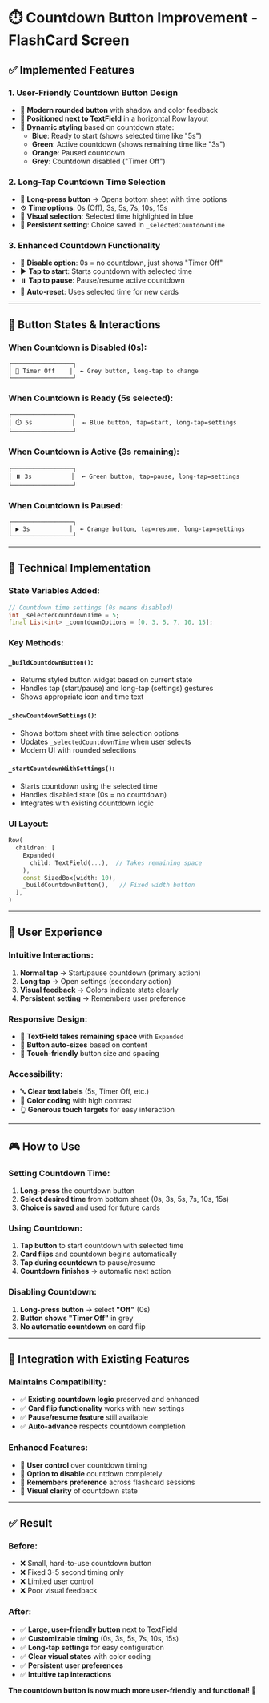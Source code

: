 # ⏱️ Countdown Button Improvement - FlashCard Screen

## ✅ **Implemented Features**

### **1. User-Friendly Countdown Button Design**
- 🎨 **Modern rounded button** with shadow and color feedback
- 📍 **Positioned next to TextField** in a horizontal Row layout
- 🔄 **Dynamic styling** based on countdown state:
  - **Blue**: Ready to start (shows selected time like "5s")
  - **Green**: Active countdown (shows remaining time like "3s")
  - **Orange**: Paused countdown 
  - **Grey**: Countdown disabled ("Timer Off")

### **2. Long-Tap Countdown Time Selection**
- 📱 **Long-press button** → Opens bottom sheet with time options
- ⚙️ **Time options**: 0s (Off), 3s, 5s, 7s, 10s, 15s
- 🎯 **Visual selection**: Selected time highlighted in blue
- 💾 **Persistent setting**: Choice saved in `_selectedCountdownTime`

### **3. Enhanced Countdown Functionality**
- 🚫 **Disable option**: 0s = no countdown, just shows "Timer Off"
- ▶️ **Tap to start**: Starts countdown with selected time
- ⏸️ **Tap to pause**: Pause/resume active countdown
- 🔄 **Auto-reset**: Uses selected time for new cards

---

## 🎯 **Button States & Interactions**

### **When Countdown is Disabled (0s)**:
```
┌─────────────────┐
│ 🚫 Timer Off    │  ← Grey button, long-tap to change
└─────────────────┘
```

### **When Countdown is Ready (5s selected)**:
```
┌─────────────────┐
│ ⏱️ 5s           │  ← Blue button, tap=start, long-tap=settings
└─────────────────┘
```

### **When Countdown is Active (3s remaining)**:
```
┌─────────────────┐
│ ⏸️ 3s           │  ← Green button, tap=pause, long-tap=settings
└─────────────────┘
```

### **When Countdown is Paused**:
```
┌─────────────────┐
│ ▶️ 3s           │  ← Orange button, tap=resume, long-tap=settings
└─────────────────┘
```

---

## 🔧 **Technical Implementation**

### **State Variables Added**:
```dart
// Countdown time settings (0s means disabled)
int _selectedCountdownTime = 5;
final List<int> _countdownOptions = [0, 3, 5, 7, 10, 15];
```

### **Key Methods**:

#### **`_buildCountdownButton()`**:
- Returns styled button widget based on current state
- Handles tap (start/pause) and long-tap (settings) gestures
- Shows appropriate icon and time text

#### **`_showCountdownSettings()`**:
- Shows bottom sheet with time selection options
- Updates `_selectedCountdownTime` when user selects
- Modern UI with rounded selections

#### **`_startCountdownWithSettings()`**:
- Starts countdown using the selected time
- Handles disabled state (0s = no countdown)
- Integrates with existing countdown logic

### **UI Layout**:
```dart
Row(
  children: [
    Expanded(
      child: TextField(...),  // Takes remaining space
    ),
    const SizedBox(width: 10),
    _buildCountdownButton(),   // Fixed width button
  ],
)
```

---

## 📱 **User Experience**

### **Intuitive Interactions**:
1. **Normal tap** → Start/pause countdown (primary action)
2. **Long tap** → Open settings (secondary action)
3. **Visual feedback** → Colors indicate state clearly
4. **Persistent setting** → Remembers user preference

### **Responsive Design**:
- 📏 **TextField takes remaining space** with `Expanded`
- 🎨 **Button auto-sizes** based on content
- 📱 **Touch-friendly** button size and spacing

### **Accessibility**:
- 🔤 **Clear text labels** (5s, Timer Off, etc.)
- 🎨 **Color coding** with high contrast
- 👆 **Generous touch targets** for easy interaction

---

## 🎮 **How to Use**

### **Setting Countdown Time**:
1. **Long-press** the countdown button
2. **Select desired time** from bottom sheet (0s, 3s, 5s, 7s, 10s, 15s)
3. **Choice is saved** and used for future cards

### **Using Countdown**:
1. **Tap button** to start countdown with selected time
2. **Card flips** and countdown begins automatically
3. **Tap during countdown** to pause/resume
4. **Countdown finishes** → automatic next action

### **Disabling Countdown**:
1. **Long-press button** → select **"Off"** (0s)
2. **Button shows "Timer Off"** in grey
3. **No automatic countdown** on card flip

---

## 🔄 **Integration with Existing Features**

### **Maintains Compatibility**:
- ✅ **Existing countdown logic** preserved and enhanced
- ✅ **Card flip functionality** works with new settings
- ✅ **Pause/resume feature** still available
- ✅ **Auto-advance** respects countdown completion

### **Enhanced Features**:
- 🎯 **User control** over countdown timing
- 🚫 **Option to disable** countdown completely  
- 💾 **Remembers preference** across flashcard sessions
- 🎨 **Visual clarity** of countdown state

---

## ✅ **Result**

### **Before**:
- ❌ Small, hard-to-use countdown button
- ❌ Fixed 3-5 second timing only
- ❌ Limited user control
- ❌ Poor visual feedback

### **After**:
- ✅ **Large, user-friendly button** next to TextField
- ✅ **Customizable timing** (0s, 3s, 5s, 7s, 10s, 15s)
- ✅ **Long-tap settings** for easy configuration
- ✅ **Clear visual states** with color coding
- ✅ **Persistent user preferences**
- ✅ **Intuitive tap interactions**

**The countdown button is now much more user-friendly and functional!** 🎉
